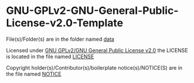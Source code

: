 # GNU-GPLv2-GNU-General-Public-License-v2.0-Template

File(s)/Folder(s) are in the folder named [data](data)

Licensed under [GNU GPLv2/GNU General Public License v2.0](LICENSE) the LICENSE is located in the file named [LICENSE](LICENSE)

Copyright holder(s)/Contributor(s)/boilerplate notice(s)/NOTICE(S) are in the file named [NOTICE](NOTICE)
